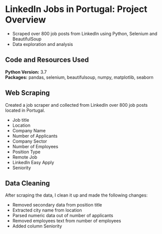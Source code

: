 # LinkedIn Jobs in Portugal: Project Overview
* Scraped over 800 job posts from LinkedIn using Python, Selenium and BeautifulSoup
* Data exploration and analysis

## Code and Resources Used 
**Python Version:** 3.7  
**Packages:** pandas, selenium, beautifulsoup, numpy, matplotlib, seaborn

## Web Scraping
Created a job scraper and collected from LinkedIn over 800 job posts located in Portugal.
*	Job title
*	Location
*	Company Name
*	Number of Applicants
*	Company Sector
*	Number of Employees
*	Position Type
*	Remote Job
*	LinkedIn Easy Apply
*	Seniority

## Data Cleaning
After scraping the data, I clean it up and made the following changes:

*	Removed secondary data from position title 
*	Extracted city name from location
*	Parsed numeric data out of number of applicants 
*	Removed employees text from number of employees
*	Added column Seniority

